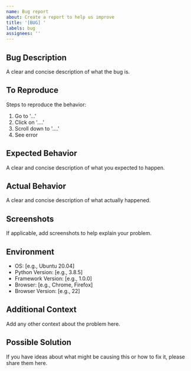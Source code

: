 ```yaml
---
name: Bug report
about: Create a report to help us improve
title: '[BUG] '
labels: bug
assignees: ''
---
```


## Bug Description
A clear and concise description of what the bug is.

## To Reproduce
Steps to reproduce the behavior:
1. Go to '...'
2. Click on '....'
3. Scroll down to '....'
4. See error

## Expected Behavior
A clear and concise description of what you expected to happen.

## Actual Behavior
A clear and concise description of what actually happened.

## Screenshots
If applicable, add screenshots to help explain your problem.

## Environment
 - OS: [e.g., Ubuntu 20.04]
 - Python Version: [e.g., 3.8.5]
 - Framework Version: [e.g., 1.0.0]
 - Browser: [e.g., Chrome, Firefox]
 - Browser Version: [e.g., 22]

## Additional Context
Add any other context about the problem here.

## Possible Solution
If you have ideas about what might be causing this or how to fix it, please share them here.

